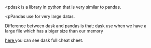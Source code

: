 <pdask is a library in python that is very similar to pandas.</p>
<pPandas use for very large datas.</p>
<p>Difference between dask and pandas is that: dask use when we have a large file which has a biger size than our memory</p>
<p><a href="https://docs.dask.org/en/latest/dataframe-api.html#dask.dataframe.DataFrame.drop">here </a> you can see dask full cheat sheet.</p>